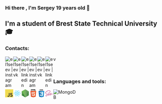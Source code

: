 ### Hi there , I'm Sergey 19 years old 👋

## I'm a student of Brest State Technical University🎓

### Contacts:

[<img align="left" alt=" el1seev | instagram" width="26px"  src="https://cdn.jsdelivr.net/npm/simple-icons@v5/icons/instagram.svg#gh-light-mode-only"/>][instagram]
[<img align="left" alt=" el1seev | vk" width="26px"  src="https://cdn.jsdelivr.net/npm/simple-icons@v5/icons/vk.svg"/>][vkontakte]
[<img align="left" alt=" el1seev | linkedin" width="26px"  src="https://cdn.jsdelivr.net/npm/simple-icons@v5/icons/linkedin.svg"/>][linkedin]

[<img align="left" alt=" el1seev | instagram" width="26px"  src="https://cdn.jsdelivr.net/npm/simple-icons@v5/icons/instagram.svg#gh-dark-mode-only"/>][instagram]
[<img align="left" alt=" el1seev | vk" width="26px"  src="https://cdn.jsdelivr.net/npm/simple-icons@v5/icons/vk.svg"/>][vkontakte]
[<img align="left" alt=" el1seev | linkedin" width="26px"  src="https://cdn.jsdelivr.net/npm/simple-icons@v5/icons/linkedin.svg"/>][linkedin]
v

<br/>

### Languages and tools: 

[<img align="left" alt="JavaScript" width="26px" src="https://raw.githubusercontent.com/github/explore/80688e429a7d4ef2fca1e82350fe8e3517d3494d/topics/javascript/javascript.png"/>][LearnJS]
[<img align="left" alt="React" width="26px"  src="https://raw.githubusercontent.com/github/explore/80688e429a7d4ef2fca1e82350fe8e3517d3494d/topics/react/react.png"/>][React]
[<img align="left" alt="Node" width="26px"  src="https://raw.githubusercontent.com/github/explore/80688e429a7d4ef2fca1e82350fe8e3517d3494d/topics/nodejs/nodejs.png"/>][Node]
[<img align="left" alt="HTML5" width="26px"  src="https://raw.githubusercontent.com/github/explore/80688e429a7d4ef2fca1e82350fe8e3517d3494d/topics/html/html.png"/>][HTML5]
[<img align="left" alt="CSS3" width="26px"  src="https://raw.githubusercontent.com/github/explore/80688e429a7d4ef2fca1e82350fe8e3517d3494d/topics/css/css.png"/>][CSS3]
[<img align="left" alt="SASS" width="26px"  src="https://raw.githubusercontent.com/github/explore/80688e429a7d4ef2fca1e82350fe8e3517d3494d/topics/sass/sass.png"/>][SASS]
[<img align="left" alt="MongoDB" width="75px" src="https://upload.wikimedia.org/wikipedia/commons/9/93/MongoDB_Logo.svg"/>][MongoDB]

<br/>
<br/>

[instagram]: https://www.instagram.com/_sergey.eliseev_/?hl=ru
[vkontakte]: https://vk.com/sergeyeliseev0
[linkedin]: https://www.linkedin.com/in/sergeyeliseev/
[LearnJS]: https://learn.javascript.ru
[React]: https://ru.reactjs.org
[Node]: https://www.freecodecamp.org/learn/back-end-development-and-apis/#basic-node-and-express
[HTML5]: https://html5css.ru/html/default.php
[CSS3]: https://html5css.ru/css/default.php
[SASS]: https://www.freecodecamp.org/learn/front-end-development-libraries/#sass
[MongoDB]: https://www.freecodecamp.org/learn/back-end-development-and-apis/#mongodb-and-mongoose
